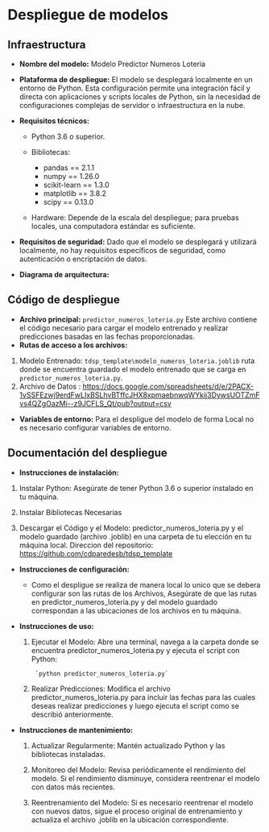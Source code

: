 # Despliegue de modelos

## Infraestructura

- **Nombre del modelo:** Modelo Predictor Numeros Loteria
- **Plataforma de despliegue:** 
     El modelo se desplegará localmente en un entorno de Python. Esta configuración permite una integración fácil y directa con aplicaciones y scripts locales de Python, sin la necesidad de configuraciones complejas de servidor o infraestructura en la nube.

- **Requisitos técnicos:** 
    + Python 3.6 o superior.
    + Bibliotecas: 
        * pandas == 2.1.1
        * numpy == 1.26.0
        * scikit-learn == 1.3.0
        * matplotlib == 3.8.2 
        * scipy  ==  0.13.0 

    + Hardware: Depende de la escala del despliegue; para pruebas locales, una computadora estándar es suficiente.

- **Requisitos de seguridad:**  Dado que el modelo se desplegará y utilizará localmente, no hay requisitos específicos de seguridad, como autenticación o encriptación de datos.

- **Diagrama de arquitectura:** 



## Código de despliegue

- **Archivo principal:** `predictor_numeros_loteria.py` Este archivo contiene el código necesario para cargar el modelo entrenado y realizar predicciones basadas en las fechas proporcionadas.
- **Rutas de acceso a los archivos:** 

1. Modelo Entrenado: `tdsp_template\modelo_numeros_loteria.joblib`
ruta donde se encuentra guardado el modelo entrenado que se carga en `predictor_numeros_loteria.py`.
2. Archivo de Datos : https://docs.google.com/spreadsheets/d/e/2PACX-1vSSFEzwj9erdFwLIxBSLhvBTffcJHX8xpmaebnwqWYkij3DywsUOTZmFvs4QZgOazMi--z9JCFLS_Qt/pub?output=csv
- **Variables de entorno:** Para el despligue del modelo de forma Local no es necesario configurar variables de entorno.

## Documentación del despliegue

- **Instrucciones de instalación:** 

1. Instalar Python: Asegúrate de tener Python 3.6 o superior instalado en tu máquina.

2. Instalar Bibliotecas Necesarias

3. Descargar el Código y el Modelo: predictor_numeros_loteria.py y el modelo guardado (archivo .joblib) en una carpeta de tu elección en tu máquina local. Direccion del repositorio: https://github.com/cdparedesb/tdsp_template 

- **Instrucciones de configuración:** 
    + Como el despligue se realiza de manera local lo unico que se debera configurar son las rutas de los Archivos, Asegúrate de que las rutas en predictor_numeros_loteria.py y del  modelo guardado correspondan a las ubicaciones de los archivos en tu máquina.

- **Instrucciones de uso:** 

    1. Ejecutar el Modelo: Abre una terminal, navega a la carpeta donde se encuentra predictor_numeros_loteria.py y ejecuta el script con Python:

            `python predictor_numeros_loteria.py`

    2. Realizar Predicciones: Modifica el archivo predictor_numeros_loteria.py para incluir las fechas para las cuales deseas realizar predicciones y luego ejecuta el script como se describió anteriormente.

- **Instrucciones de mantenimiento:** 

    1. Actualizar Regularmente: Mantén actualizado Python y las bibliotecas instaladas.

    2. Monitoreo del Modelo: Revisa periódicamente el rendimiento del modelo. Si el rendimiento disminuye, considera reentrenar el modelo con datos más recientes.

    3. Reentrenamiento del Modelo: Si es necesario reentrenar el modelo con nuevos datos, sigue el proceso original de entrenamiento y actualiza el archivo .joblib en la ubicación correspondiente.


